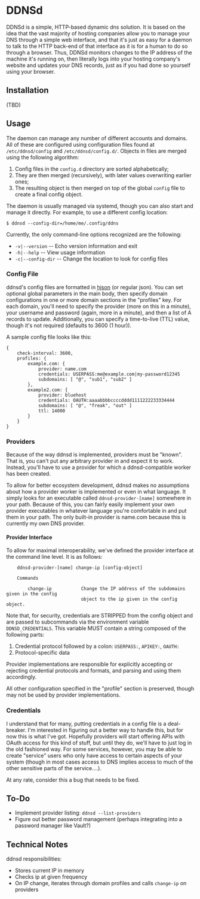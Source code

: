 DDNSd
======================================================================

DDNSd is a simple, HTTP-based dynamic dns solution. It is based on the idea that the vast majority of hosting companies allow you to manage your DNS through a simple web interface, and that it's just as easy for a daemon to talk to the HTTP back-end of that interface as it is for a human to do so through a browser. Thus, DDNSd monitors changes to the IP address of the machine it's running on, then literally logs into your hosting company's website and updates your DNS records, just as if you had done so yourself using your browser.


## Installation

(TBD)


## Usage

The daemon can manage any number of different accounts and domains. All of these are configured using configuration files found at `/etc/ddnsd/config` and `/etc/ddnsd/config.d/`. Objects in files are merged using the following algorithm:

1. Config files in the `config.d` directory are sorted alphabetically;
2. They are then merged (recursively), with later values overwriting earlier ones;
3. The resulting object is then merged on top of the global `config` file to create a final config object.

The daemon is usually managed via systemd, though you can also start and manage it directly. For example, to use a different config location:

```
$ ddnsd --config-dir=/home/me/.config/ddns
```

Currently, the only command-line options recognized are the following:

* `-v|--version` -- Echo version information and exit
* `-h|--help` -- View usage information
* `-c|--config-dir` -- Change the location to look for config files


### Config File

ddnsd's config files are formatted in [hjson](http://hjson.org/) (or regular json). You can set optional global parameters in the main body, then specify domain configurations in one or more domain sections in the "profiles" key. For each domain, you'll need to specify the provider (more on this in a minute), your username and password (again, more in a minute), and then a list of A records to update. Additionally, you can specify a time-to-live (TTL) value, though it's not required (defaults to 3600 (1 hour)).

A sample config file looks like this:

```hjson
{
    check-interval: 3600,
    profiles: {
        example.com: {
            provider: name.com
            credentials: USERPASS:me@example.com|my-password12345
            subdomains: [ "@", "sub1", "sub2" ]
        },
        example2.com: {
            provider: bluehost
            credentials: OAUTH:aaaabbbbccccdddd1111222233334444
            subdomains: [ "@", "freak", "out" ]
            ttl: 14000
        }
    }
}
```


### Providers

Because of the way ddnsd is implemented, providers must be "known". That is, you can't put any arbitrary provider in and expect it to work. Instead, you'll have to use a provider for which a ddnsd-compatible worker has been created.

To allow for better ecosystem development, ddnsd makes no assumptions about how a provider worker is implemented or even in what language. It simply looks for an executable called `ddnsd-provider-[name]` somewhere in your path. Because of this, you can fairly easily implement your own provider executables in whatever language you're comfortable in and put them in your path. The only built-in provider is name.com because this is currently my own DNS provider.

#### Provider Interface

To allow for maximal interoperability, we've defined the provider interface at the command line level. It is as follows:

```
    ddnsd-provider-[name] change-ip [config-object]

    Commands

        change-ip           Change the IP address of the subdomains given in the config
                            object to the ip given in the config object.
```

Note that, for security, credentials are STRIPPED from the config object and are passed to subcommands via the environment variable `DDNSD_CREDENTIALS`. This variable MUST contain a string composed of the following parts:

1. Credential protocol followed by a colon: `USERPASS:`, `APIKEY:`, `OAUTH:`
2. Protocol-specific data

Provider implementations are responsible for explicitly accepting or rejecting credential protocols and formats, and parsing and using them accordingly.

All other configuration specified in the "profile" section is preserved, though may not be used by provider implementations.


### Credentials

I understand that for many, putting credentials in a config file is a deal-breaker. I'm interested in figuring out a better way to handle this, but for now this is what I've got. Hopefully providers will start offering APIs with OAuth access for this kind of stuff, but until they do, we'll have to just log in the old fashioned way. For some services, however, you may be able to create "service" users who only have access to certain aspects of your system (though in most cases access to DNS implies access to much of the other sensitive parts of the service....).

At any rate, consider this a bug that needs to be fixed.


## To-Do

* Implement provider listing: `ddnsd --list-providers`
* Figure out better password management (perhaps integrating into a password manager like Vault?)


## Technical Notes

ddnsd responsibilities:

* Stores current IP in memory
* Checks ip at given frequency
* On IP change, iterates through domain profiles and calls `change-ip` on providers

